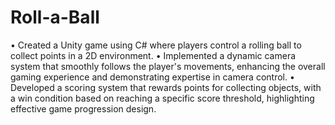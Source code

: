 # Roll-a-Ball
•	Created a Unity game using C# where players control a rolling ball to collect points in a 2D environment.
•	Implemented a dynamic camera system that smoothly follows the player's movements, enhancing the overall gaming experience and demonstrating expertise in camera control.
•	Developed a scoring system that rewards points for collecting objects, with a win condition based on reaching a specific score threshold, highlighting effective game progression design.
 
